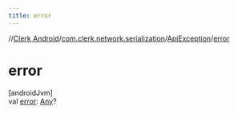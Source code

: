 ```yaml
---
title: error
---
```

//[Clerk Android](../../../index.html)/[com.clerk.network.serialization](../index.html)/[ApiException](index.html)/[error](error.html)



# error



[androidJvm]\
val [error](error.html): [Any](https://kotlinlang.org/api/latest/jvm/stdlib/kotlin-stdlib/kotlin/-any/index.html)?




